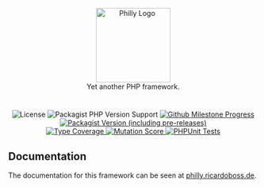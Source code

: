 <p align="center">
    <a href="https://philly.ricardoboss.de" target="_blank">
        <img src="https://raw.githubusercontent.com/ricardoboss/Philly/master/docs/assets/images/logo.svg" alt="Philly Logo" height="150">
    </a>
    <br>
    Yet another PHP framework.
</p>

#

<p align="center">
    <img alt="License" src="https://img.shields.io/github/license/ricardoboss/Philly">
    <img alt="Packagist PHP Version Support" src="https://img.shields.io/packagist/php-v/ricardoboss/Philly">
    <a href="https://github.com/ricardoboss/Philly/milestones">
        <img alt="Github Milestone Progress" src="https://img.shields.io/github/milestones/progress/ricardoboss/Philly/1">
    </a>
    <a href="https://packagist.org/packages/ricardoboss/philly">
        <img alt="Packagist Version (including pre-releases)" src="https://img.shields.io/packagist/v/ricardoboss/Philly">
    </a>
    <br>
    <a href="https://shepherd.dev/github/ricardoboss/philly">
        <img alt="Type Coverage" src="https://shepherd.dev/github/ricardoboss/philly/coverage.svg">
    </a>
    <a href="https://dashboard.stryker-mutator.io/reports/github.com/ricardoboss/Philly/master">
        <img alt="Mutation Score" src="https://img.shields.io/endpoint?style=flat&url=https%3A%2F%2Fbadge-api.stryker-mutator.io%2Fgithub.com%2Fricardoboss%2FPhilly%2Fmaster">
    </a>
    <a href="https://github.com/ricardoboss/Philly/actions?query=workflow%3ATests">
        <img alt="PHPUnit Tests" src="https://github.com/ricardoboss/Philly/workflows/PHPUnit%20Tests/badge.svg">
    </a>
</p>

## Documentation

The documentation for this framework can be seen at [philly.ricardoboss.de](https://philly.ricardoboss.de/home).

